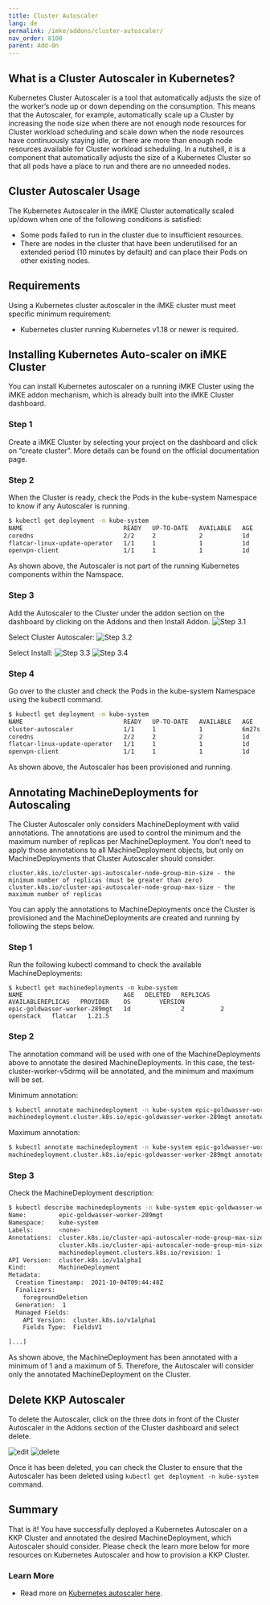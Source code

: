```yaml
---
title: Cluster Autoscaler
lang: de
permalink: /imke/addons/cluster-autoscaler/
nav_order: 8100
parent: Add-On
---
```


## What is a Cluster Autoscaler in Kubernetes?

Kubernetes Cluster Autoscaler is a tool that automatically adjusts the size of the worker’s node up or down depending on the consumption. This means that the Autoscaler, for example, automatically scale up a Cluster by increasing the node size when there are not enough node resources for Cluster workload scheduling and scale down when the node resources have continuously staying idle, or there are more than enough node resources available for Cluster workload scheduling. In a nutshell, it is a component that automatically adjusts the size of a Kubernetes Cluster so that all pods have a place to run and there are no unneeded nodes.

## Cluster Autoscaler Usage

The Kubernetes Autoscaler in the iMKE Cluster automatically scaled up/down when one of the following conditions is satisfied:
* Some pods failed to run in the cluster due to insufficient resources.
* There are nodes in the cluster that have been underutilised for an extended period (10 minutes by default) and can place their Pods on other existing nodes.


## Requirements

Using a Kubernetes cluster autoscaler in the iMKE cluster must meet specific minimum requirement:
* Kubernetes cluster running Kubernetes v1.18 or newer is required.


## Installing Kubernetes Auto-scaler on iMKE Cluster

You can install Kubernetes autoscaler on a running iMKE Cluster using the iMKE addon mechanism, which is already built into the iMKE Cluster dashboard.

### Step 1

Create a iMKE Cluster by selecting your project on the dashboard and click on “create cluster”. More details can be found on the official documentation page.

### Step 2

When the Cluster is ready, check the Pods in the kube-system Namespace to know if any Autoscaler is running.

```bash
$ kubectl get deployment -n kube-system
NAME                            READY   UP-TO-DATE   AVAILABLE   AGE
coredns                         2/2     2            2           1d
flatcar-linux-update-operator   1/1     1            1           1d
openvpn-client                  1/1     1            1           1d
```

As shown above, the Autoscaler is not part of the running Kubernetes components within the Namspace.

### Step 3

Add the Autoscaler to the Cluster under the addon section on the dashboard by clicking on the Addons and then Install Addon.
![Step 3.1](overview.png)

Select Cluster Autoscaler:
![Step 3.2](select.png)

Select Install:
![Step 3.3](install.png)
![Step 3.4](installed.png)

### Step 4

Go over to the cluster and check the Pods in the kube-system Namespace using the kubectl command.

```bash
$ kubectl get deployment -n kube-system
NAME                            READY   UP-TO-DATE   AVAILABLE   AGE
cluster-autoscaler              1/1     1            1           6m27s
coredns                         2/2     2            2           1d
flatcar-linux-update-operator   1/1     1            1           1d
openvpn-client                  1/1     1            1           1d
```
As shown above, the Autoscaler has been provisioned and running.

## Annotating MachineDeployments for Autoscaling

The Cluster Autoscaler only considers MachineDeployment with valid annotations. The annotations are used to control the minimum and the maximum number of replicas per MachineDeployment. You don’t need to apply those annotations to all MachineDeployment objects, but only on MachineDeployments that Cluster Autoscaler should consider.

```
cluster.k8s.io/cluster-api-autoscaler-node-group-min-size - the minimum number of replicas (must be greater than zero)
cluster.k8s.io/cluster-api-autoscaler-node-group-max-size - the maximum number of replicas
```

You can apply the annotations to MachineDeployments once the Cluster is provisioned and the MachineDeployments are created and running by following the steps below.

### Step 1

Run the following kubectl command to check the available MachineDeployments:

```
$ kubectl get machinedeployments -n kube-system 
NAME                            AGE   DELETED   REPLICAS   AVAILABLEREPLICAS   PROVIDER    OS        VERSION
epic-goldwasser-worker-289mgt   1d              2          2                   openstack   flatcar   1.21.5
```

### Step 2

The annotation command will be used with one of the MachineDeployments above to annotate the desired MachineDeployments. In this case, the  test-cluster-worker-v5drmq will be annotated, and the minimum and maximum will be set.

Minimum annotation:

```bash
$ kubectl annotate machinedeployment -n kube-system epic-goldwasser-worker-289mgt cluster.k8s.io/cluster-api-autoscaler-node-group-min-size="1"
machinedeployment.cluster.k8s.io/epic-goldwasser-worker-289mgt annotated
```

Maximum annotation:

```bash
$ kubectl annotate machinedeployment -n kube-system epic-goldwasser-worker-289mgt cluster.k8s.io/cluster-api-autoscaler-node-group-max-size="5"
machinedeployment.cluster.k8s.io/epic-goldwasser-worker-289mgt annotated
```

### Step 3

Check the MachineDeployment description:

```bash
$ kubectl describe machinedeployments -n kube-system epic-goldwasser-worker-289mgt
Name:         epic-goldwasser-worker-289mgt
Namespace:    kube-system
Labels:       <none>
Annotations:  cluster.k8s.io/cluster-api-autoscaler-node-group-max-size: 5
              cluster.k8s.io/cluster-api-autoscaler-node-group-min-size: 1
              machinedeployment.clusters.k8s.io/revision: 1
API Version:  cluster.k8s.io/v1alpha1
Kind:         MachineDeployment
Metadata:
  Creation Timestamp:  2021-10-04T09:44:48Z
  Finalizers:
    foregroundDeletion
  Generation:  1
  Managed Fields:
    API Version:  cluster.k8s.io/v1alpha1
    Fields Type:  FieldsV1

[...]
```

As shown above, the MachineDeployment has been annotated with a minimum of 1 and a maximum of 5. Therefore, the Autoscaler will consider only the annotated MachineDeployment on the Cluster.

## Delete KKP Autoscaler

To delete the Autoscaler, click on the three dots in front of the Cluster Autoscaler in the Addons section of the Cluster dashboard and select delete.

![edit](edit.png)
![delete](delete.png)

Once it has been deleted, you can check the Cluster to ensure that the Autoscaler has been deleted using `kubectl get deployment -n kube-system` command.

## Summary

That is it! You have successfully deployed a Kubernetes Autoscaler on a KKP Cluster and annotated the desired MachineDeployment, which Autoscaler should consider. Please check the learn more below for more resources on Kubernetes Autoscaler and how to provision a KKP Cluster.

### Learn More

* Read more on [Kubernetes autoscaler here](https://github.com/kubernetes/autoscaler/blob/master/cluster-autoscaler/FAQ.md#what-is-cluster-autoscaler).
